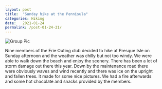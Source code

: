 ```yaml
---
layout: post
title:  "Sunday hike at the Pennisula"
categories: Hiking
date:   2021-01-24
permalink: /post-01-24-21/
---
```


![Group Pic](https://i.imgur.com/vqHE3bih.jpg)<br>


Nine members of the Erie Outing club decided to hike at Presque Isle on Sunday afternoon and the weather was chilly but not too windy. We were able to walk down the beach and enjoy the scenery. There has been a lot of storm damage out there this year. Down by the maintenance road there were obviously waves and wind recently and there was ice on the upright and fallen trees. It made for some nice pictures. We had a fire afterwards and some hot chocolate and snacks provided by the members. 